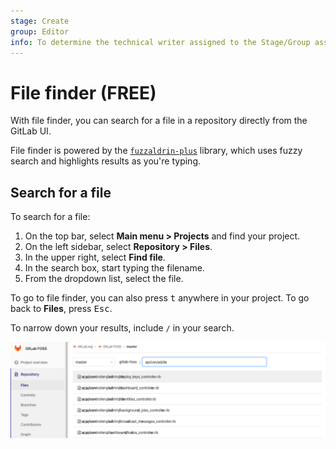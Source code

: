 ```yaml
---
stage: Create
group: Editor
info: To determine the technical writer assigned to the Stage/Group associated with this page, see https://about.gitlab.com/handbook/product/ux/technical-writing/#assignments
---
```


# File finder **(FREE)**

With file finder, you can search for a file in a repository directly from the GitLab UI.

File finder is powered by the [`fuzzaldrin-plus`](https://github.com/jeancroy/fuzz-aldrin-plus) library, which uses fuzzy search and highlights results as you're typing.

## Search for a file

To search for a file:

1. On the top bar, select **Main menu > Projects** and find your project.
1. On the left sidebar, select **Repository > Files**.
1. In the upper right, select **Find file**.
1. In the search box, start typing the filename.
1. From the dropdown list, select the file.

To go to file finder, you can also press <kbd>t</kbd> anywhere in your project.
To go back to **Files**, press <kbd>Esc</kbd>.

To narrow down your results, include `/` in your search.

![Find file button](img/file_finder_find_file_v12_10.png)
